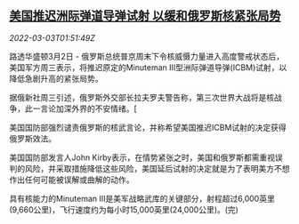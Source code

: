 <!--1646272862000-->
[美国推迟洲际弹道导弹试射 以缓和俄罗斯核紧张局势](https://cn.reuters.com/article/usa-seeking-reduce-tensions-0302-wedn-idCNKBS2L0053)
------

<div><i>2022-03-03T01:51:49Z</i></div><p>路透华盛顿3月2日 - 俄罗斯总统普京周末下令核威慑力量进入高度警戒状态后，美国军方周三表示，将推迟原定的Minuteman III型洲际弹道导弹(ICBM)试射，以降低急剧升高的紧张局势。</p><p>据俄新社周三引述，俄罗斯外交部长拉夫罗夫警告称，第三次世界大战将是核战争，此一言论加深外界的不安情绪。[</p><p>美国国防部强烈谴责俄罗斯的核武言论，并称希望美国推迟ICBM试射的决定获得俄罗斯效法。</p><p>美国国防部发言人John Kirby表示，在情势紧张之时，美国和俄罗斯都需重视误判的风险，并采取措施降低这些风险，美国延后试射的决定就是为了表明美方不想作出任何可能被误解或曲解的动作。</p><p>具有核能力的Minuteman III是美军战略武库的关键部分，射程超过6,000英里(9,660公里)，飞行速度约为每小时15,000英里(24,000公里)。(完)</p>
